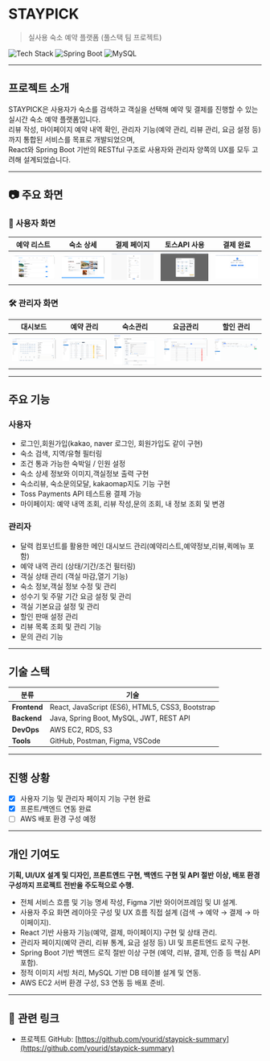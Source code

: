 # STAYPICK
> 실사용 숙소 예약 플랫폼 (풀스택 팀 프로젝트)

![Tech Stack](https://img.shields.io/badge/React-20232A?style=flat&logo=react&logoColor=61DAFB) 
![Spring Boot](https://img.shields.io/badge/SpringBoot-6DB33F?style=flat&logo=spring-boot&logoColor=white) 
![MySQL](https://img.shields.io/badge/MySQL-005C84?style=flat&logo=mysql&logoColor=white)

---

##  프로젝트 소개  
STAYPICK은 사용자가 숙소를 검색하고 객실을 선택해 예약 및 결제를 진행할 수 있는 실시간 숙소 예약 플랫폼입니다.  
리뷰 작성, 마이페이지 예약 내역 확인, 관리자 기능(예약 관리, 리뷰 관리, 요금 설정 등)까지 통합된 서비스를 목표로 개발되었으며,  
React와 Spring Boot 기반의 RESTful 구조로 사용자와 관리자 양쪽의 UX를 모두 고려해 설계되었습니다.

---

## 📷 주요 화면

### 🧑 사용자 화면
| 예약 리스트 | 숙소 상세 | 결제 페이지 | 토스API 사용 | 결제 완료 |
|-------------|------------|-------------|--------------|--------------|
| ![user1](./images/user/user1.PNG) | ![user2](./images/user/user2.PNG) | ![user3](./images/user/user3.PNG) | ![user4](./images/user/user4.PNG) | ![user5](./images/user/user5.PNG) |

### 🛠️ 관리자 화면
| 대시보드 | 예약 관리 | 숙소관리 | 요금관리 | 할인 관리 |
|-------------|-------------|-------------|-------------|-------------|
| ![admin1](./images/admin/admin1.PNG) | ![admin2](./images/admin/admin2.PNG) | ![admin3](./images/admin/admin3.PNG) | ![admin4](./images/admin/admin4.PNG) | ![admin5](./images/admin/admin5.PNG) |
---

##  주요 기능

### 사용자
- 로그인,회원가입(kakao, naver 로그인, 회원가입도 같이 구현)
- 숙소 검색, 지역/유형 필터링
- 조건 통과 가능한 숙박일 / 인원 설정
- 숙소 상세 정보와 이미지,객실정보 출력 구현
- 숙소리뷰, 숙소문의모달, kakaomap지도 기능 구현
- Toss Payments API 테스트용 결제 가능
- 마이페이지: 예약 내역 조회, 리뷰 작성,문의 조회, 내 정보 조회 및 변경

### 관리자
- 달력 컴포넌트를 활용한 메인 대시보드 관리(예약리스트,예약정보,리뷰,퀵메뉴 포함)
- 예약 내역 관리 (상태/기간/조건 필터링)
- 객실 상태 관리 (객실 마감,열기 기능)
- 숙소 정보,객실 정보 수정 및 관리
- 성수기 및 주말 기간 요금 설정 및 관리
- 객실 기본요금 설정 및 관리
- 할인 판매 설정 관리
- 리뷰 목록 조회 및 관리 기능
- 문의 관리 기능

---

## 기술 스택

| 분류       | 기술 |
|------------|-----------|
| **Frontend** | React, JavaScript (ES6), HTML5, CSS3, Bootstrap |
| **Backend**  | Java, Spring Boot, MySQL, JWT, REST API |
| **DevOps**   | AWS EC2, RDS, S3 |
| **Tools**    | GitHub, Postman, Figma, VSCode |
---

## 진행 상황

- [x] 사용자 기능 및 관리자 페이지 기능 구현 완료
- [x] 프론트/백엔드 연동 완료
- [ ] AWS 배포 환경 구성 예정

---

##  개인 기여도

**기획, UI/UX 설계 및 디자인, 프론트엔드 구현, 백엔드 구현 및 API 절반 이상, 배포 환경 구성까지 프로젝트 전반을 주도적으로 수행.**

- 전체 서비스 흐름 및 기능 명세 작성, Figma 기반 와이어프레임 및 UI 설계.  
- 사용자 주요 화면 레이아웃 구성 및 UX 흐름 직접 설계 (검색 → 예약 → 결제 → 마이페이지).  
- React 기반 사용자 기능(예약, 결제, 마이페이지) 구현 및 상태 관리.  
- 관리자 페이지(예약 관리, 리뷰 통계, 요금 설정 등) UI 및 프론트엔드 로직 구현.  
- Spring Boot 기반 백엔드 로직 절반 이상 구현 (예약, 리뷰, 결제, 인증 등 핵심 API 포함).  
- 정적 이미지 서빙 처리, MySQL 기반 DB 테이블 설계 및 연동.  
- AWS EC2 서버 환경 구성, S3 연동 등 배포 준비.

---





## 🔗 관련 링크

- 프로젝트 GitHub: [https://github.com/yourid/staypick-summary](https://github.com/yourid/staypick-summary)
